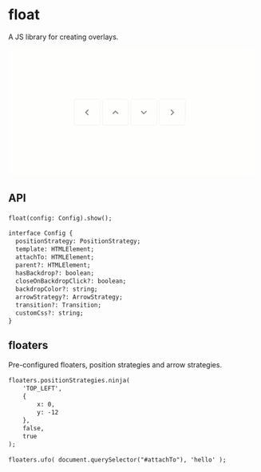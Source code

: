 # float

A JS library for creating overlays.

![float](float.gif)

## API

`float(config: Config).show();`

```
interface Config {
  positionStrategy: PositionStrategy;
  template: HTMLElement;
  attachTo: HTMLElement;
  parent?: HTMLElement;
  hasBackdrop?: boolean;
  closeOnBackdropClick?: boolean;
  backdropColor?: string;
  arrowStrategy?: ArrowStrategy;
  transition?: Transition;
  customCss?: string;
}
```

## floaters

Pre-configured floaters, position strategies and arrow strategies.

```
floaters.positionStrategies.ninja(
    'TOP_LEFT',
    {
        x: 0,
        y: -12
    },
    false,
    true
);
```

`floaters.ufo( document.querySelector("#attachTo"), 'hello' );`
